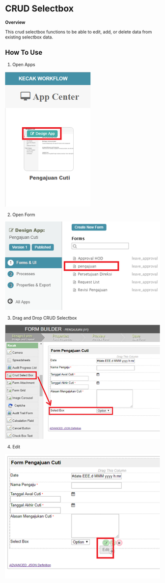 # CRUD Selectbox

**Overview**

This crud selectbox functions to be able to edit, add, or delete data from existing selectbox data.

## How To Use

1. Open Apps

<img src = "https://raw.githubusercontent.com/kinnara-digital-studio/kecak-workflow/master/docs/assets/crud_openApps.png" alt = "" />


2. Open Form

<img src = "https://raw.githubusercontent.com/kinnara-digital-studio/kecak-workflow/master/docs/assets/crud_openForm.png" alt = "" />


3. Drag and Drop CRUD Selectbox

<img src = "https://raw.githubusercontent.com/kinnara-digital-studio/kecak-workflow/master/docs/assets/crud_dragDrop.png" alt = "" />


4. Edit

<img src = "https://raw.githubusercontent.com/kinnara-digital-studio/kecak-workflow/master/docs/assets/crud_edit.png" alt = "" />


<img src = "https://raw.githubusercontent.com/kinnara-digital-studio/kecak-workflow/master/docs/assets/.png" alt = "" />

